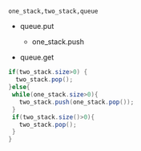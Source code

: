 
#####
```
one_stack,two_stack,queue
```
 - queue.put
   - one_stack.push

 - queue.get
  ```java
  if(two_stack.size>0) {
    two_stack.pop();
  }else{
   while(one_stack.size>0){
     two_stack.push(one_stack.pop());
   }
   if(two_stack.size()>0){
     two_stack.pop();
   }
  }
  ```
